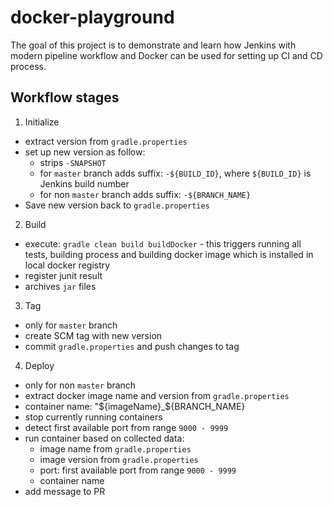 # docker-playground

The goal of this project is to demonstrate and learn how Jenkins with modern pipeline workflow and Docker can be used for setting up CI and CD process.

## Workflow stages

1) Initialize
  * extract version from `gradle.properties`
  * set up new version as follow:
    * strips `-SNAPSHOT`
    * for `master` branch adds suffix: `-${BUILD_ID}`, where `${BUILD_ID}` is Jenkins build number
    * for non `master` branch adds suffix: `-${BRANCH_NAME}`
   * Save new version back to `gradle.properties`
2) Build
 * execute: `gradle clean build buildDocker` - this triggers running all tests, building process and building docker image which is installed in local docker registry
 * register junit result
 * archives `jar` files
3) Tag
 * only for `master` branch
 * create SCM tag with new version
 * commit `gradle.properties` and push changes to tag
4) Deploy
 * only for non `master` branch
 * extract docker image name and version from `gradle.properties`
 * container name: "${imageName}_${BRANCH_NAME}
 * stop currently running containers
 * detect first available port from range `9000 - 9999`
 * run container based on collected data:
   * image name from `gradle.properties`
   * image version from `gradle.properties`
   * port: first available port from range `9000 - 9999`
   * container name
 * add message to PR